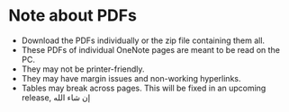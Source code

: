 # Note about PDFs
- Download the PDFs individually or the zip file containing them all.
- These PDFs of individual OneNote pages are meant to be read on the PC.
- They may not be printer-friendly.
- They may have margin issues and non-working hyperlinks.
- Tables may break across pages. This will be fixed in an upcoming release, إن شاء الله
